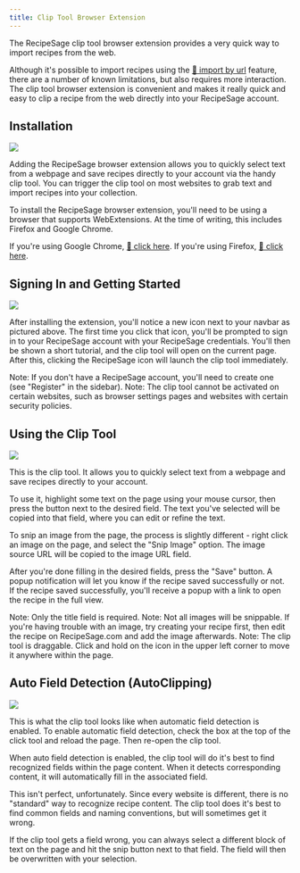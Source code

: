 ```yaml
---
title: Clip Tool Browser Extension
---
```


The RecipeSage clip tool browser extension provides a very quick way to import recipes from the web.

Although it's possible to import recipes using the [📖 import by url](./recipes/edit-recipe.md#import-by-url) feature, there are a number of known limitations, but also requires more interaction. The clip tool browser extension is convenient and makes it really quick and easy to clip a recipe from the web directly into your RecipeSage account.

## Installation

<img className="screenshot" src="/img/webextension-on-rs.png"></img>

Adding the RecipeSage browser extension allows you to quickly select text from a webpage and save recipes directly to your account via the handy clip tool. You can trigger the clip tool on most websites to grab text and import recipes into your collection.

To install the RecipeSage browser extension, you'll need to be using a browser that supports WebExtensions.
At the time of writing, this includes Firefox and Google Chrome.

If you're using Google Chrome, [📱 click here](https://chrome.google.com/webstore/detail/oepplnnfceidfaaacjpdpobnjkcpgcpo).
If you're using Firefox, [📱 click here](https://addons.mozilla.org/en-US/firefox/addon/recipesage/).

## Signing In and Getting Started

<img className="screenshot" src="/img/webextension-login.png"></img>

After installing the extension, you'll notice a new icon next to your navbar as pictured above. The first time you click that icon, you'll be prompted to sign in to your RecipeSage account with your RecipeSage credentials.
You'll then be shown a short tutorial, and the clip tool will open on the current page. After this, clicking the RecipeSage icon will launch the clip tool immediately.

Note: If you don't have a RecipeSage account, you'll need to create one (see "Register" in the sidebar).
Note: The clip tool cannot be activated on certain websites, such as browser settings pages and websites with certain security policies.

## Using the Clip Tool

<img className="screenshot" src="/img/webextension-body.png"></img>

This is the clip tool. It allows you to quickly select text from a webpage and save recipes directly to your account.

To use it, highlight some text on the page using your mouse cursor, then press the button next to the desired field.
The text you've selected will be copied into that field, where you can edit or refine the text.

To snip an image from the page, the process is slightly different - right click an image on the page, and select the "Snip Image" option. The image source URL will be copied to the image URL field.

After you're done filling in the desired fields, press the "Save" button. A popup notification will let you know if the recipe saved successfully or not. If the recipe saved successfully, you'll receive a popup with a link to open the recipe in the full view.

Note: Only the title field is required.
Note: Not all images will be snippable. If you're having trouble with an image, try creating your recipe first, then edit the recipe on RecipeSage.com and add the image afterwards.
Note: The clip tool is draggable. Click and hold on the icon in the upper left corner to move it anywhere within the page.

## Auto Field Detection (AutoClipping)

<img className="screenshot" src="/img/webextension-body-autoclipped.png"></img>

This is what the clip tool looks like when automatic field detection is enabled. To enable automatic field detection, check the box at the top of the click tool and reload the page. Then re-open the clip tool.

When auto field detection is enabled, the clip tool will do it's best to find recognized fields within the page content. When it detects corresponding content, it will automatically fill in the associated field.

This isn't perfect, unfortunately. Since every website is different, there is no "standard" way to recognize recipe content. The clip tool does it's best to find common fields and naming conventions, but will sometimes get it wrong.

If the clip tool gets a field wrong, you can always select a different block of text on the page and hit the snip button next to that field. The field will then be overwritten with your selection.

